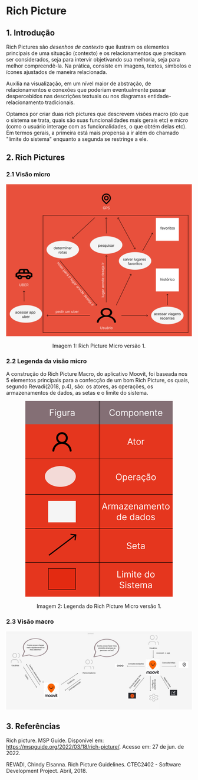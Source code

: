 # Rich Picture

## 1. Introdução
Rich Pictures são *desenhos de contexto* que ilustram os elementos principais de uma situação (contexto) e os relacionamentos que precisam ser considerados, seja para intervir objetivando sua melhoria, seja para melhor compreendê-la.
Na prática, consiste em imagens, textos, símbolos e ícones ajustados de maneira relacionada.

Auxilia na visualização, em um nível maior de abstração, de relacionamentos e conexões que poderiam eventualmente passar despercebidos nas descrições textuais ou nos diagramas entidade-relacionamento tradicionais.

Optamos por criar duas rich pictures que descrevem visões macro (do que o sistema se trata, quais são suas funcionalidades mais gerais etc) e micro (como o usuário interage com as funcionalidades, o que obtém delas etc).
Em termos gerais, a primeira está mais propensa a ir além do chamado "limite do sistema" enquanto a segunda se restringe a ele.

## 2. Rich Pictures
### 2.1 Visão micro

<center>

![Rich Picture Micro Version 1](../_media/rich_picture_micro.png "Rich Picture Micro Version 1")

<figcaption>Imagem 1: Rich Picture Micro versão 1.</figcaption>

</center>


### 2.2 Legenda da visão micro

A construção do Rich Picture Macro, do aplicativo Moovit, foi baseada nos 5 elementos principais para a confecção de um bom Rich Picture, os quais, segundo Revadi(2018, p.4), são: os atores, as operações, os armazenamentos de dados, as setas e o limite do sistema.

<center>

![Legenda Rich Picture Micro Version 1](../_media/legenda_rp_macro.png "Rich Picture Micro Version 1")

<figcaption>Imagem 2: Legenda do Rich Picture Micro versão 1.</figcaption>

</center>

### 2.3 Visão macro

![Rich Picture Macro Version 1](../_media/rich_picture_macro.jpg "Rich Picture Macro Version 1")


## 3. Referências
Rich picture. MSP Guide. Disponível em: <https://mspguide.org/2022/03/18/rich-picture/>. Acesso em: 27 de jun. de 2022.

REVADI, Chindy Elsanna. Rich Picture Guidelines. CTEC2402 - Software Development
Project. Abril, 2018.
